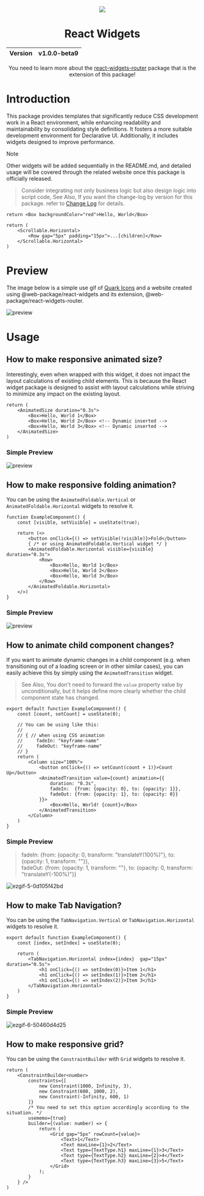 <div align="center">
    <img src="https://github.com/user-attachments/assets/f576cb2c-a1e1-4f54-af04-64cd17284282">
    <h1>React Widgets</h1>
    <table>
        <thead>
          <tr>
            <th>Version</th>
            <th>v1.0.0-beta9</th>
          </tr>
        </tbody>
    </table>
    You need to learn more about the <a href="https://github.com/react-widgets/react_widgets-router">react-widgets-router</a> package that is the extension of this package!
</div>

# Introduction
This package provides templates that significantly reduce CSS development work in a React environment, while enhancing readability and maintainability by consolidating style definitions. It fosters a more suitable development environment for Declarative UI. Additionally, it includes widgets designed to improve performance.

> [!NOTE]
> Other widgets will be added sequentially in the README.md, and detailed usage will be covered through the related website once this package is officially released.

> Consider integrating not only business logic but also design logic into script code, See Also, If you want the change-log by version for this package. refer to [Change Log](CHANGELOG.md) for details.

```tsx
return <Box backgroundColor="red">Hello, World</Box>
```

```tsx
return (
    <Scrollable.Horizontal>
        <Row gap="5px" padding="15px">...[children]</Row>
    </Scrollable.Horizontal>
)
```

# Preview
The image below is a simple use gif of [Quark Icons](https://quarkicons.com/) and a website created using @web-package/react-widgets and its extension, @web-package/react-widgets-router.

![preview](https://github.com/user-attachments/assets/cd1b147b-3043-496f-9ebc-e76b634d468c)

# Usage

## How to make responsive animated size?
Interestingly, even when wrapped with this widget, it does not impact the layout calculations of existing child elements. This is because the React widget package is designed to assist with layout calculations while striving to minimize any impact on the existing layout.

```tsx
return (
    <AnimatedSize duration="0.3s">
        <Box>Hello, World 1</Box>
        <Box>Hello, World 2</Box> <!-- Dynamic inserted -->
        <Box>Hello, World 3</Box> <!-- Dynamic inserted -->
    </AnimatedSize>
)
```

### Simple Preview
![preview](https://github.com/user-attachments/assets/c0a87919-9703-4ead-9025-e6d43d1e57e3)

## How to make responsive folding animation?
You can be using the `AnimatedFoldable.Vertical` or `AnimatedFoldable.Horizontal` widgets to resolve it.

```tsx
function ExampleComponent() {
    const [visible, setVisible] = useState(true);

    return (<>
        <button onClick={() => setVisible(!visible)}>Fold</button>
        { /* or using AnimatedFoldable.Vertical widget */ }
        <AnimatedFoldable.Horizontal visible={visible} duration="0.3s">
            <Row>
                <Box>Hello, World 1</Box>
                <Box>Hello, World 2</Box>
                <Box>Hello, World 3</Box>
            </Row>
        </AnimatedFoldable.Horizontal>
    </>)
}
```

### Simple Preview
![preview](https://github.com/user-attachments/assets/d3959d24-37f5-44b0-b659-08b4428e5092)

## How to animate child component changes?
If you want to animate dynamic changes in a child component (e.g. when transitioning out of a loading screen or in other similar cases), you can easily achieve this by simply using the `AnimatedTransition` widget.

> See Also, You don't need to forward the `value` property value by unconditionally, but it helps define more clearly whether the child component state has changed.

```tsx
export default function ExampleComponent() {
    const [count, setCount] = useState(0);

    // You can be using like this:
    // 
    // { // when using CSS animation
    //     fadeIn: "keyframe-name"
    //     fadeOut: "keyframe-name"
    // }
    return (
        <Column size="100%">
            <button onClick={() => setCount(count + 1)}>Count Up</button>
            <AnimatedTransition value={count} animation={{
                duration: "0.3s",
                fadeIn:  {from: {opacity: 0}, to: {opacity: 1}},
                fadeOut: {from: {opacity: 1}, to: {opacity: 0}}
            }}>
                <Box>Hello, World! {count}</Box>
            </AnimatedTransition>
        </Column>
    )
}
```

### Simple Preview
> fadeIn:  {from: {opacity: 0, transform: "translateY(100%)"}, to: {opacity: 1, transform: ""}},<br>
> fadeOut: {from: {opacity: 1, transform: ""}, to: {opacity: 0, transform: "translateY(-100%)"}}

![ezgif-5-0d105f42bd](https://github.com/user-attachments/assets/c8696a97-adb1-4e24-a9f7-e3b7d52a7c0b)

## How to make Tab Navigation?
You can be using the `TabNavigation.Vertical` or `TabNavigation.Horizontal` widgets to resolve it.

```tsx
export default function ExampleComponent() {
    const [index, setIndex] = useState(0);

    return (
        <TabNavigation.Horizontal index={index}  gap="15px" duration="0.5s">
            <h1 onClick={() => setIndex(0)}>Item 1</h1>
            <h1 onClick={() => setIndex(1)}>Item 2</h1>
            <h1 onClick={() => setIndex(2)}>Item 3</h1>
        </TabNavigation.Horizontal>
    )
}
```

### Simple Preview
![ezgif-6-50460d4d25](https://github.com/user-attachments/assets/7312ac10-0ca2-404b-acb7-3437c89d8f82)

## How to make responsive grid?
You can be using the `ConstraintBuilder` with `Grid` widgets to resolve it.

```tsx
return (
    <ConstraintBuilder<number>
        constraints={[
            new Constraint(1000, Infinity, 3),
            new Constraint(600, 1000, 2),
            new Constraint(-Infinity, 600, 1)
        ]}
        /* You need to set this option accordingly according to the situation. */
        usememo={true}
        builder={(value: number) => {
            return (
                <Grid gap="5px" rowCount={value}>
                    <Text>1</Text>
                    <Text maxLine={1}>2</Text>
                    <Text type={TextType.h1} maxLine={1}>3</Text>
                    <Text type={TextType.h2} maxLine={2}>4</Text>
                    <Text type={TextType.h3} maxLine={3}>5</Text>
                </Grid>
            );
        }
    } />
)
```
